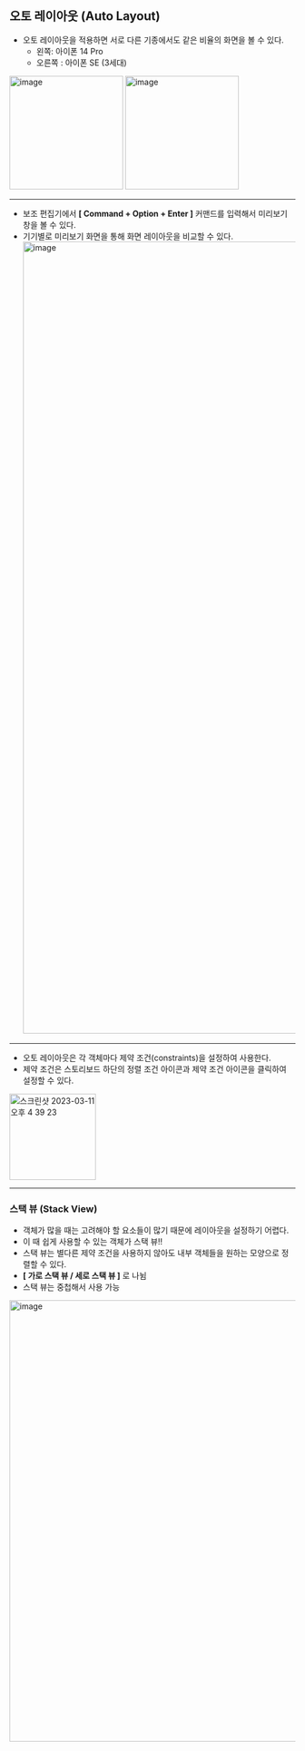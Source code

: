 ## 오토 레이아웃 (Auto Layout)
- 오토 레이아웃을 적용하면 서로 다른 기종에서도 같은 비율의 화면을 볼 수 있다.
  - 왼쪽: 아이폰 14 Pro
  - 오른쪽 : 아이폰 SE (3세대)

<img width="200" alt="image" src="https://user-images.githubusercontent.com/89764127/224477803-cb276822-8377-4723-997b-4113b268c5d0.png">  <img width="200" alt="image" src="https://user-images.githubusercontent.com/89764127/224477835-e3f00a5e-f32f-4bbc-ac1b-9dc96ab2b052.png">


-----

- 보조 편집기에서 **[ Command + Option + Enter ]** 커맨드를 입력해서 미리보기 창을 볼 수 있다.
- 기기별로 미리보기 화면을 통해 화면 레이아웃을 비교할 수 있다.
  <img width="1396" alt="image" src="https://user-images.githubusercontent.com/89764127/224471801-9964e3a2-71e9-49d4-8373-47e5c416a7ee.png">

----
- 오토 레이아웃은 각 객체마다 제약 조건(constraints)을 설정하여 사용한다.
- 제약 조건은 스토리보드 하단의 정렬 조건 아이콘과 제약 조건 아이콘을 클릭하여 설정할 수 있다.
<img width="152" alt="스크린샷 2023-03-11 오후 4 39 23" src="https://user-images.githubusercontent.com/89764127/224471934-8c417049-4708-4419-a7a8-04c54760ac72.png">

----
### 스택 뷰 (Stack View)
- 객체가 많을 때는 고려해야 할 요소들이 많기 때문에 레이아웃을 설정하기 어렵다.
- 이 때 쉽게 사용할 수 있는 객체가 스택 뷰!!
- 스택 뷰는 별다른 제약 조건을 사용하지 않아도 내부 객체들을 원하는 모양으로 정렬할 수 있다.
- **[ 가로 스택 뷰 / 세로 스택 뷰 ]** 로 나뉨
- 스택 뷰는 중첩해서 사용 가능
<img width="778" alt="image" src="https://user-images.githubusercontent.com/89764127/224477580-6bd61123-5b85-4fdf-af32-625112a6fe06.png">
